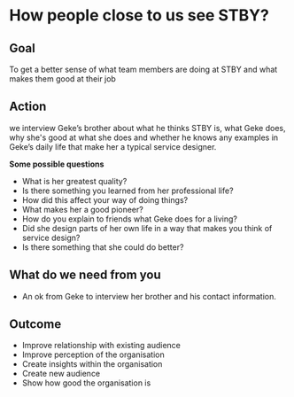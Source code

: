 # How people close to us see STBY?

## Goal

To get a better sense of what team members are doing at STBY and what makes them good at their job

## Action

we interview Geke’s brother about what he thinks STBY is, what Geke does, why she's good at what she does and whether he knows any examples in Geke’s daily life that make her a typical service designer.

**Some possible questions**

* What is her greatest quality?
* Is there something you learned from her professional life?
* How did this affect your way of doing things?
* What makes her a good pioneer?
* How do you explain to friends what Geke does for a living?
* Did she design parts of her own life in a way that makes you think of service design?
* Is there something that she could do better?

## What do we need from you

* An ok from Geke to interview her brother and his contact information.

## Outcome

* Improve relationship with existing audience
* Improve perception of the organisation
* Create insights within the organisation
* Create new audience
* Show how good the organisation is
